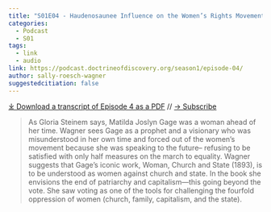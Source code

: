 ```yaml
---
title: "S01E04 - Haudenosaunee Influence on the Women’s Rights Movement with Sally Roesch Wagner"
categories:
  - Podcast
  - S01
tags:
  - link
  - audio
link: https://podcast.doctrineofdiscovery.org/season1/episode-04/
author: sally-roesch-wagner
suggestedcitiation: false
---
```


<div id="buzzsprout-player-11077094"></div><script src="https://www.buzzsprout.com/1926214/11077094-episode-04-haudenosaunee-influence-on-the-women-s-rights-movement.js?container_id=buzzsprout-player-11077094&player=small" type="text/javascript" charset="utf-8"></script>
 
[⤓ Download a transcript of Episode 4 as a PDF](https://podcast.doctrineofdiscovery.org/assets/pdfs/Episode-04-The-Haudenosaunee-influence-womens-movement.pdf) // [→ Subscribe](((https://podcast.doctrineofdiscovery.org/subscribe/)))


> As Gloria Steinem says, Matilda Joslyn Gage was a woman ahead of her time. Wagner sees Gage as a prophet and a visionary who was misunderstood in her own time and forced out of the women’s movement because she was speaking to the future– refusing to be satisfied with only half measures on the march to equality. Wagner suggests that Gage’s iconic work, Woman, Church and State (1893), is to be understood as women against church and state. In the book she envisions the end of patriarchy and capitalism—this going beyond the vote. She saw voting as one of the tools for challenging the fourfold oppression of women (church, family, capitalism, and the state).
